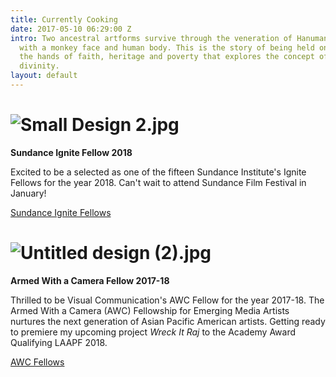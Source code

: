 ```yaml
---
title: Currently Cooking
date: 2017-05-10 06:29:00 Z
intro: Two ancestral artforms survive through the veneration of Hanuman, a hindu deity
  with a monkey face and human body. This is the story of being held on a leash to
  the hands of faith, heritage and poverty that explores the concept of humanism and
  divinity.
layout: default
---
```





# ![Small Design 2.jpg](/uploads/Small%20Design%202.jpg)

**Sundance Ignite Fellow 2018**

Excited to be a selected as one of the fifteen Sundance Institute's Ignite Fellows for the year 2018. Can't wait to attend Sundance Film Festival in January!


[Sundance Ignite Fellows](http://www.sundance.org/blogs/news/sundance-institute-announces-2018-sundance-ignite-fellows#/)

# ![Untitled design (2).jpg](/uploads/Untitled%20design%20(2).jpg)

**Armed With a Camera Fellow 2017-18**

Thrilled to be Visual Communication's AWC Fellow for the year 2017-18.
The Armed With a Camera (AWC) Fellowship for Emerging Media Artists nurtures 
the next generation of Asian Pacific American artists. Getting ready to premiere my upcoming project *Wreck It Raj* to the Academy Award Qualifying LAAPF 2018.



[AWC Fellows](https://www.vconline.org/2018-awc-fellows)
